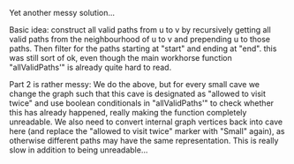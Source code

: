Yet another messy solution...

Basic idea: construct all valid paths from u to v by recursively getting all valid paths from the neighbourhood of u to v and prepending u to those paths. Then filter for the paths starting at "start" and ending at "end". this was still sort of ok, even though the main workhorse function "allValidPaths'" is already quite hard to read.

Part 2 is rather messy: We do the above, but for every small cave we change the graph such that this cave is designated as "allowed to visit twice" and use boolean conditionals in "allValidPaths'" to check whether this has already happened, really making the function completely unreadable. We also need to convert internal graph vertices back into cave here (and replace the "allowed to visit twice" marker with "Small" again), as otherwise different paths may have the same representation. This is really slow in addition to being unreadable...
